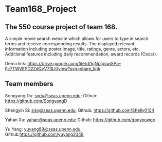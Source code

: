 # Team168_Project
## The 550 course project of team 168. 
A simple movie search website which allows for users to type in search terms and receive corresponding results. The displayed relevant information including poster image, title, ratings, genre, actors, etc. Additional features including daily recommendation, award records (Oscar).

Demo link: https://drive.google.com/file/d/1gNplpswiSP5-Fc7TWVEPD2ZdQvV73Lit/view?usp=share_link
## Team members
Songyang Du: sydu@seas.upenn.edu; Github: https://github.com/SongyangD

Shengyin Si: sisy@seas.upenn.edu; Github: https://github.com/Shelly0104

Yahan Xu: yahan@seas.upenn.edu; Github: https://github.com/gooyoowoo

Yu Yang: yuyang89@seas.upenn.edu; Github:https://github.com/yuyang2048

